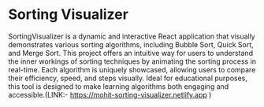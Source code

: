 # Sorting Visualizer

SortingVisualizer is a dynamic and interactive React application that visually demonstrates various sorting algorithms, including Bubble Sort, Quick Sort, and Merge Sort. This project offers an intuitive way for users to understand the inner workings of sorting techniques by animating the sorting process in real-time. Each algorithm is uniquely showcased, allowing users to compare their efficiency, speed, and steps visually. Ideal for educational purposes, this tool is designed to make learning algorithms both engaging and accessible.(LINK:- https://mohit-sorting-visualizer.netlify.app )

